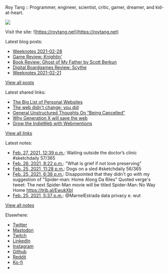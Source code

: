 Roy Tang :: Programmer, engineer, scientist, critic, gamer, dreamer, and kid-at-heart.

![](https://roytang.net/static/img/profile.jpg)

Visit the site: ![https://roytang.net](https://roytang.net)

Latest blog posts:

- [Weeknotes 2021-02-28](https://roytang.net/2021/02/weeknotes-2021-02-28/)
- [Game Review: Knightin&#x27;](https://roytang.net/2021/02/knightin/)
- [Book Review: Ghost of My Father by Scott Berkun](https://roytang.net/2021/02/ghost-of-my-father/)
- [Digital Boardgames Review: Scythe](https://roytang.net/2021/02/scythe/)
- [Weeknotes 2021-02-21](https://roytang.net/2021/02/weeknotes-2021-02-21/)

[View all posts](https://roytang.net/blog)

Latest shared links:

- [The Big List of Personal Websites](https://roytang.net/2021/02/the-big-list-of-personal-websites/)
- [The web didn&#x27;t change; you did](https://roytang.net/2021/02/the-web-didnt-change-you-did/)
- [General Unstructured Thoughts On “Being Cancelled”](https://roytang.net/2021/02/general-unstructured-thoughts-on-being-cancelled/)
- [Why Generation X will save the web](https://roytang.net/2021/02/why-generation-x-will-save-the-web/)
- [Grow the IndieWeb with Webmentions](https://roytang.net/2021/01/grow-the-indieweb-with-webmentions/)

[View all links](https://roytang.net/links)

Latest notes:

- [Feb. 27, 2021, 12:39 p.m.](https://roytang.net/2021/02/1365521974533914624/): Waiting outside the doctor’s clinic #sketchdaily 57/365
- [Feb. 26, 2021, 8:22 p.m.](https://roytang.net/2021/02/1365276093977038852/): &quot;What is grief if not love preserving&quot;
- [Feb. 25, 2021, 11:28 p.m.](https://roytang.net/2021/02/1364960546588676106/): Dogs on a sled #sketchdaily 56/365
- [Feb. 25, 2021, 6:38 p.m.](https://roytang.net/2021/02/1364887445842485253/): Disappointed that they didn&#x27;t go with my suggestion of &quot;Spider-man: Home Along Da Riles&quot; Quoted verge&#x27;s tweet: The next Spider-Man movie will be titled Spider-Man: No Way Home https://trib.al/EwukXbI
- [Feb. 25, 2021, 5:37 p.m.](https://roytang.net/2021/02/1364872141993222144/): @MarnelEstrada data privacy e. wut

[View all notes](https://roytang.net/notes)

Elsewhere:

- [Twitter](https://twitter.com/roytang)
- [Mastodon](https://mastodon.technology/@roytang)
- [Twitch](https://twitch.tv/twitchyroy)
- [LinkedIn](https://www.linkedin.com/in/roytang)
- [Instagram](https://instagram.com/roytang0400)
- [Github](https://github.com/roytang)
- [Reddit](https://reddit.com/u/hungryroy)
- [Ko-fi](https://ko-fi.com/roytang)
- [](mailto:hello@roytang.net)